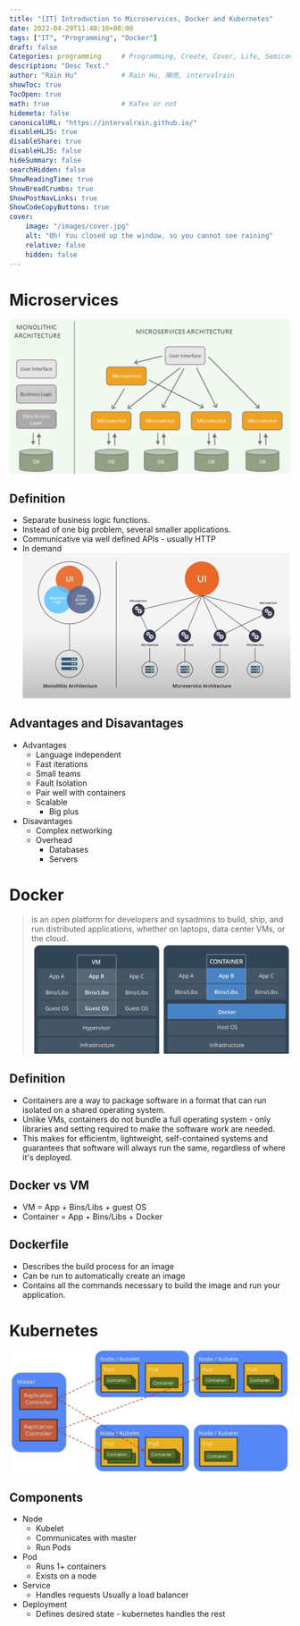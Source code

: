 ```yaml
---
title: "[IT] Introduction to Microservices, Docker and Kubernetes"
date: 2022-04-29T11:40:10+08:00
tags: ["IT", "Programming", "Docker"]
draft: false
Categories: programming     # Programming, Create, Cover, Life, Semiconductor, Leetcode, Logic Design, Daily, OS, CS50, CA
description: "Desc Text."                     
author: "Rain Hu"           # Rain Hu, 陣雨, intervalrain
showToc: true
TocOpen: true
math: true                  # KaTex or not
hidemeta: false
canonicalURL: "https://intervalrain.github.io/"
disableHLJS: true
disableShare: true
disableHLJS: false
hideSummary: false
searchHidden: false
ShowReadingTime: true
ShowBreadCrumbs: true
ShowPostNavLinks: true
ShowCodeCopyButtons: true
cover:
    image: "/images/cover.jpg"
    alt: "Oh! You closed up the window, so you cannot see raining"
    relative: false
    hidden: false
---
```

# Microservices
![microservice](/images/IT/microservices.png)
## Definition
+ Separate business logic functions.
+ Instead of one big problem, several smaller applications.
+ Communicative via well defined APIs - usually HTTP
+ In demand
![microservice2](/images/IT/microservices2.png)
## Advantages and Disavantages
+ Advantages
    + Language independent
    + Fast iterations
    + Small teams
    + Fault Isolation
    + Pair well with containers
    + Scalable
        + Big plus
+ Disavantages
    + Complex networking
    + Overhead
        + Databases
        + Servers
# Docker
> is an open platform for developers and sysadmins to build, ship, and run distributed applications, whether on laptops, data center VMs, or the cloud.
![docker](/images/IT/docker.png)
## Definition
+ Containers are a way to package software in a format that can run isolated on a shared operating system.
+ Unlike VMs, containers do not bundle a full operating system - only libraries and setting required to make the software work are needed.
+ This makes for efficientm, lightweight, self-contained systems and guarantees that software will always run the same, regardless of where it's deployed.

## Docker vs VM
+ VM = App + Bins/Libs + guest OS
+ Container = App + Bins/Libs + Docker

## Dockerfile
+ Describes the build process for an image
+ Can be run to automatically create an image
+ Contains all the commands necessary to build the image and run your application.

# Kubernetes
![kubernetes](/images/IT/kubernetes.png)
## Components
+ Node
    + Kubelet
    + Communicates with master
    + Run Pods
+ Pod
    + Runs 1+ containers
    + Exists on a node
+ Service
    + Handles requests
    Usually a load balancer
+ Deployment
    + Defines desired state - kubernetes handles the rest



